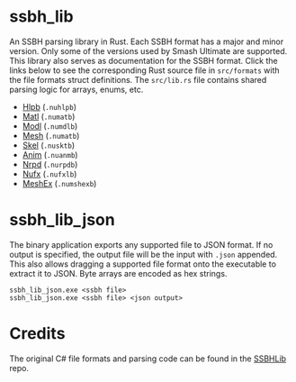 # ssbh_lib
An SSBH parsing library in Rust. Each SSBH format has a major and minor version. Only some of the versions used by Smash Ultimate are supported. This library also serves as documentation for the SSBH format. Click the links below to see the corresponding Rust source file in `src/formats` with the file formats struct definitions. The `src/lib.rs` file contains shared parsing logic for arrays, enums, etc.  
* [Hlpb](https://github.com/ultimate-research/ssbh_lib/blob/master/src/formats/hlpb.rs) (`.nuhlpb`)
* [Matl](https://github.com/ultimate-research/ssbh_lib/blob/master/src/formats/matl.rs) (`.numatb`)
* [Modl](https://github.com/ultimate-research/ssbh_lib/blob/master/src/formats/modl.rs) (`.numdlb`)
* [Mesh](https://github.com/ultimate-research/ssbh_lib/blob/master/src/formats/mesh.rs) (`.numatb`)
* [Skel](https://github.com/ultimate-research/ssbh_lib/blob/master/src/formats/skel.rs) (`.nusktb`)
* [Anim](https://github.com/ultimate-research/ssbh_lib/blob/master/src/formats/anim.rs) (`.nuanmb`)
* [Nrpd](https://github.com/ultimate-research/ssbh_lib/blob/master/src/formats/nrpd.rs) (`.nurpdb`)
* [Nufx](https://github.com/ultimate-research/ssbh_lib/blob/master/src/formats/nufx.rs) (`.nufxlb`)
* [MeshEx](https://github.com/ultimate-research/ssbh_lib/blob/master/src/formats/meshex.rs) (`.numshexb`)

# ssbh_lib_json
The binary application exports any supported file to JSON format. If no output is specified, the output file will be the input with `.json` appended. This also allows dragging a supported file format onto the executable to extract it to JSON. Byte arrays are encoded as hex strings.  

`ssbh_lib_json.exe <ssbh file>`  
`ssbh_lib_json.exe <ssbh file> <json output>`  

# Credits
The original C# file formats and parsing code can be found in the [SSBHLib](https://github.com/Ploaj/SSBHLib) repo.
